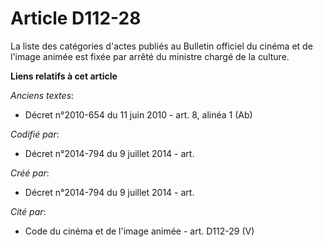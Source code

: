 # Article D112-28

La liste des catégories d'actes publiés au Bulletin officiel du cinéma et de l'image animée est fixée par arrêté du ministre
chargé de la culture.

**Liens relatifs à cet article**

_Anciens textes_:

  - Décret n°2010-654 du 11 juin 2010 - art. 8, alinéa 1 (Ab)

_Codifié par_:

  - Décret n°2014-794 du 9 juillet 2014 - art.

_Créé par_:

  - Décret n°2014-794 du 9 juillet 2014 - art.

_Cité par_:

  - Code du cinéma et de l'image animée - art. D112-29 (V)
